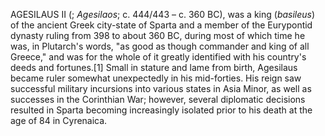 AGESILAUS II (; _Agesilaos_; c. 444/443 – c. 360 BC), was a king (_basileus_) of the ancient Greek city-state of Sparta and a member of the Eurypontid dynasty ruling from 398 to about 360 BC, during most of which time he was, in Plutarch's words, "as good as though commander and king of all Greece," and was for the whole of it greatly identified with his country's deeds and fortunes.[1] Small in stature and lame from birth, Agesilaus became ruler somewhat unexpectedly in his mid-forties. His reign saw successful military incursions into various states in Asia Minor, as well as successes in the Corinthian War; however, several diplomatic decisions resulted in Sparta becoming increasingly isolated prior to his death at the age of 84 in Cyrenaica.
